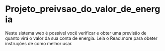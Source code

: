 # Projeto_preivsao_do_valor_de_energia
Neste sistema web é possível você verificar e obter uma previsão de quanto virá o valor da sua conta de energia. Leia o Read.more para obeter instruções de como melhor usar.
